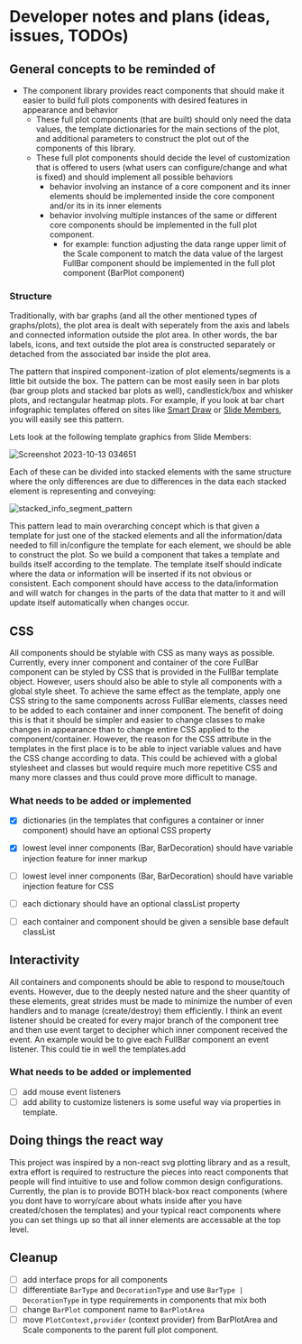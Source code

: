 # Developer notes and plans (ideas, issues, TODOs)

## General concepts to be reminded of

 - The component library provides react components that should make it easier to build full plots components with desired features in appearance and behavior
    - These full plot components (that are built) should only need the data values, the template dictionaries for the main sections of the plot, and additional parameters to construct the plot out of the components of this library.
    - These full plot components should decide the level of customization that is offered to users (what users can configure/change and what is fixed) and should implement all possible behaviors
        - behavior involving an instance of a core component and its inner elements should be implemented inside the core component and/or its in its inner elements
        - behavior involving multiple instances of the same or different core components should be implemented in the full plot component.
            - for example: function adjusting the data range upper limit of the Scale component to match the data value of the largest FullBar component should be implemented in the full plot component (BarPlot component)

### Structure
Traditionally, with bar graphs (and all the other mentioned types of graphs/plots), the plot area is dealt with seperately from the axis and labels and connected information outside the plot area. In other words, the bar labels, icons, and text outside the plot area is constructed separately or detached from the associated bar inside the plot area. 

The pattern that inspired component-ization of plot elements/segments is a little bit outside the box. The pattern can be most easily seen in bar plots (bar group plots and stacked bar plots as well), candlestick/box and whisker plots, and rectangular heatmap plots. For example, if you look at bar chart infographic templates offered on sites like [Smart Draw](https://www.smartdraw.com/bar-graph/examples/) or [Slide Members](https://www.slidemembers.com/en_US/view/Diagram/various-types-of-bar-chart-infographic-diagram-11342), you will easily see this pattern. 

Lets look at the following template graphics from Slide Members:

![Screenshot 2023-10-13 034651](https://github.com/bouzidanas/react-html-plots/assets/25779130/d29fe3f6-ed84-492d-8704-2d90c2291cad)

Each of these can be divided into stacked elements with the same structure where the only differences are due to differences in the data each stacked element is representing and conveying:

![stacked_info_segment_pattern](https://github.com/bouzidanas/react-html-plots/assets/25779130/71f4951d-8c64-453b-9c46-38940b3cd07e)

This pattern lead to main overarching concept which is that given a template for just one of the stacked elements and all the information/data needed to fill in/configure the template for each element, we should be able to construct the plot. So we build a component that takes a template and builds itself according to the template. The template itself should indicate where the data or information will be inserted if its not obvious or consistent. Each component should have access to the data/information and will watch for changes in the parts of the data that matter to it and will update itself automatically when changes occur.

## CSS

All components should be stylable with CSS as many ways as possible. Currently, every inner component and container of the core FullBar component can be styled by CSS that is provided in the FullBar template object. However, users should also be able to style all components with a global style sheet. To achieve the same effect as the template, apply one CSS string to the same components across FullBar elements, classes need to be added to each container and inner component. The benefit of doing this is that it should be simpler and easier to change classes to make changes in appearance than to change entire CSS applied to the component/container. However, the reason for the CSS attribute in the templates in the first place is to be able to inject variable values and have the CSS change according to data. This could be achieved with a global stylesheet and classes but would require much more repetitive CSS and many more classes and thus could prove more difficult to manage.

### What needs to be added or implemented

  - [x] dictionaries (in the templates that configures a container or inner component) should have an optional CSS property
  - [x] lowest level inner components (Bar, BarDecoration) should have variable injection feature for inner markup
  - [ ] lowest level inner components (Bar, BarDecoration) should have variable injection feature for CSS
  - [ ] each dictionary should have an optional classList property
  - [ ] each container and component should be given a sensible base default classList


## Interactivity

All containers and components should be able to respond to mouse/touch events. However, due to the deeply nested nature and the sheer quantity of these elements, great strides must be made to minimize the number of even handlers and to manage (create/destroy) them efficiently. I think an event listener should be created for every major branch of the component tree and then use event target to decipher which inner component received the event. An example would be to give each FullBar component an event listener. This could tie in well the templates.add 

### What needs to be added or implemented

 - [ ] add mouse event listeners
 - [ ] add ability to customize listeners is some useful way via properties in template.

## Doing things the react way

This project was inspired by a non-react svg plotting library and as a result, extra effort is required to restructure the pieces into react components that people will find intuitive to use and follow common design configurations. Currently, the plan is to provide BOTH black-box react components (where you dont have to worry/care about whats inside after you have created/chosen the templates) and your typical react components where you can set things up so that all inner elements are accessable at the top level.

## Cleanup

 - [ ] add interface props for all components
 - [ ] differentiate `BarType` and `DecorationType` and use `BarType | DecorationType` in type requirements in components that mix both
 - [ ] change `BarPlot` component name to `BarPlotArea`
 - [ ] move `PlotContext,provider` (context provider) from BarPlotArea and Scale components to the parent full plot component.
